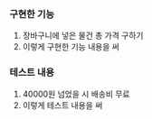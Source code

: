 ### 구현한 기능

1. 장바구니에 넣은 물건 총 가격 구하기
2. 이렇게 구현한 기능 내용을 써

### 테스트 내용

1. 40000원 넘었을 시 배송비 무료
2. 이렇게 테스트 내용을 써
